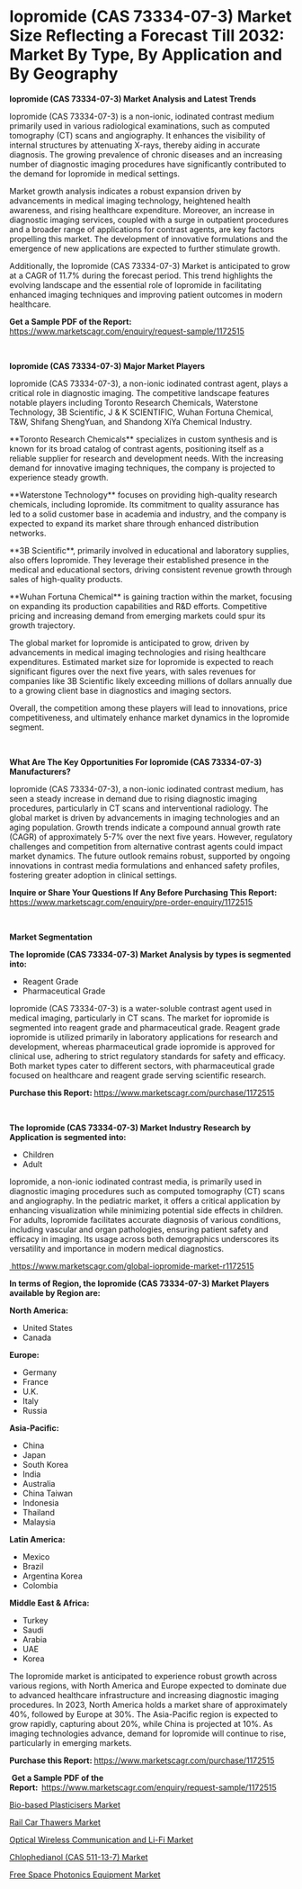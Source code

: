 <p><h1>Iopromide (CAS 73334-07-3) Market Size Reflecting a Forecast Till 2032: Market By Type, By Application and By Geography</h1></p><p><strong>Iopromide (CAS 73334-07-3) Market Analysis and Latest Trends</strong></p>
<p><p>Iopromide (CAS 73334-07-3) is a non-ionic, iodinated contrast medium primarily used in various radiological examinations, such as computed tomography (CT) scans and angiography. It enhances the visibility of internal structures by attenuating X-rays, thereby aiding in accurate diagnosis. The growing prevalence of chronic diseases and an increasing number of diagnostic imaging procedures have significantly contributed to the demand for Iopromide in medical settings.</p><p>Market growth analysis indicates a robust expansion driven by advancements in medical imaging technology, heightened health awareness, and rising healthcare expenditure. Moreover, an increase in diagnostic imaging services, coupled with a surge in outpatient procedures and a broader range of applications for contrast agents, are key factors propelling this market. The development of innovative formulations and the emergence of new applications are expected to further stimulate growth.</p><p>Additionally, the Iopromide (CAS 73334-07-3) Market is anticipated to grow at a CAGR of 11.7% during the forecast period. This trend highlights the evolving landscape and the essential role of Iopromide in facilitating enhanced imaging techniques and improving patient outcomes in modern healthcare.</p></p>
<p><strong>Get a Sample PDF of the Report:&nbsp;</strong> <a href="https://www.marketscagr.com/enquiry/request-sample/1172515?utm_campaign=1944&utm_medium=2&utm_source=Github&utm_content=ia&utm_term=02022025&utm_id=iopromide-cas-73334-07-3">https://www.marketscagr.com/enquiry/request-sample/1172515</a></p>
<p>&nbsp;</p>
<p><strong>Iopromide (CAS 73334-07-3) Major Market Players</strong></p>
<p><p>Iopromide (CAS 73334-07-3), a non-ionic iodinated contrast agent, plays a critical role in diagnostic imaging. The competitive landscape features notable players including Toronto Research Chemicals, Waterstone Technology, 3B Scientific, J & K SCIENTIFIC, Wuhan Fortuna Chemical, T&W, Shifang ShengYuan, and Shandong XiYa Chemical Industry.</p><p>**Toronto Research Chemicals** specializes in custom synthesis and is known for its broad catalog of contrast agents, positioning itself as a reliable supplier for research and development needs. With the increasing demand for innovative imaging techniques, the company is projected to experience steady growth.</p><p>**Waterstone Technology** focuses on providing high-quality research chemicals, including Iopromide. Its commitment to quality assurance has led to a solid customer base in academia and industry, and the company is expected to expand its market share through enhanced distribution networks.</p><p>**3B Scientific**, primarily involved in educational and laboratory supplies, also offers Iopromide. They leverage their established presence in the medical and educational sectors, driving consistent revenue growth through sales of high-quality products.</p><p>**Wuhan Fortuna Chemical** is gaining traction within the market, focusing on expanding its production capabilities and R&D efforts. Competitive pricing and increasing demand from emerging markets could spur its growth trajectory.</p><p>The global market for Iopromide is anticipated to grow, driven by advancements in medical imaging technologies and rising healthcare expenditures. Estimated market size for Iopromide is expected to reach significant figures over the next five years, with sales revenues for companies like 3B Scientific likely exceeding millions of dollars annually due to a growing client base in diagnostics and imaging sectors. </p><p>Overall, the competition among these players will lead to innovations, price competitiveness, and ultimately enhance market dynamics in the Iopromide segment.</p></p>
<p>&nbsp;</p>
<p><strong>What Are The Key Opportunities For Iopromide (CAS 73334-07-3) Manufacturers?</strong></p>
<p><p>Iopromide (CAS 73334-07-3), a non-ionic iodinated contrast medium, has seen a steady increase in demand due to rising diagnostic imaging procedures, particularly in CT scans and interventional radiology. The global market is driven by advancements in imaging technologies and an aging population. Growth trends indicate a compound annual growth rate (CAGR) of approximately 5-7% over the next five years. However, regulatory challenges and competition from alternative contrast agents could impact market dynamics. The future outlook remains robust, supported by ongoing innovations in contrast media formulations and enhanced safety profiles, fostering greater adoption in clinical settings.</p></p>
<p><strong>Inquire or Share Your Questions If Any Before Purchasing This Report:</strong> <a href="https://www.marketscagr.com/enquiry/pre-order-enquiry/1172515?utm_campaign=1944&utm_medium=2&utm_source=Github&utm_content=ia&utm_term=02022025&utm_id=iopromide-cas-73334-07-3">https://www.marketscagr.com/enquiry/pre-order-enquiry/1172515</a></p>
<p>&nbsp;</p>
<p><strong>Market Segmentation</strong></p>
<p><strong>The Iopromide (CAS 73334-07-3) Market Analysis by types is segmented into:</strong></p>
<p><ul><li>Reagent Grade</li><li>Pharmaceutical Grade</li></ul></p>
<p><p>Iopromide (CAS 73334-07-3) is a water-soluble contrast agent used in medical imaging, particularly in CT scans. The market for iopromide is segmented into reagent grade and pharmaceutical grade. Reagent grade iopromide is utilized primarily in laboratory applications for research and development, whereas pharmaceutical grade iopromide is approved for clinical use, adhering to strict regulatory standards for safety and efficacy. Both market types cater to different sectors, with pharmaceutical grade focused on healthcare and reagent grade serving scientific research.</p></p>
<p><strong>Purchase this Report:&nbsp;</strong><a href="https://www.marketscagr.com/purchase/1172515?utm_campaign=1944&utm_medium=2&utm_source=Github&utm_content=ia&utm_term=02022025&utm_id=iopromide-cas-73334-07-3">https://www.marketscagr.com/purchase/1172515</a></p>
<p>&nbsp;</p>
<p><strong>The Iopromide (CAS 73334-07-3) Market Industry Research by Application is segmented into:</strong></p>
<p><ul><li>Children</li><li>Adult</li></ul></p>
<p><p>Iopromide, a non-ionic iodinated contrast media, is primarily used in diagnostic imaging procedures such as computed tomography (CT) scans and angiography. In the pediatric market, it offers a critical application by enhancing visualization while minimizing potential side effects in children. For adults, Iopromide facilitates accurate diagnosis of various conditions, including vascular and organ pathologies, ensuring patient safety and efficacy in imaging. Its usage across both demographics underscores its versatility and importance in modern medical diagnostics.</p></p>
<p><a href="https://www.marketscagr.com/global-iopromide-market-r1172515?utm_campaign=1944&utm_medium=2&utm_source=Github&utm_content=ia&utm_term=02022025&utm_id=iopromide-cas-73334-07-3">&nbsp;https://www.marketscagr.com/global-iopromide-market-r1172515</a></p>
<p><strong>In terms of Region, the Iopromide (CAS 73334-07-3) Market Players available by Region are:</strong></p>
<p>
    <p> <strong> North America: </strong>
        <ul>
            <li>United States</li>
            <li>Canada</li>
        </ul>
        </p> 
    <p> <strong> Europe: </strong>
        <ul>
            <li>Germany</li>
            <li>France</li>
            <li>U.K.</li>
            <li>Italy</li>
            <li>Russia</li>
        </ul>
        </p> 
    <p> <strong> Asia-Pacific: </strong>
        <ul>
            <li>China</li>
            <li>Japan</li>
            <li>South Korea</li>
            <li>India</li>
            <li>Australia</li>
            <li>China Taiwan</li>
            <li>Indonesia</li>
            <li>Thailand</li>
            <li>Malaysia</li>
        </ul>
        </p> 
    <p> <strong> Latin America: </strong>
        <ul>
            <li>Mexico</li>
            <li>Brazil</li>
            <li>Argentina Korea</li>
            <li>Colombia</li>
        </ul>
        </p> 
    <p> <strong> Middle East & Africa: </strong>
        <ul>
            <li>Turkey</li>
            <li>Saudi</li>
            <li>Arabia</li>
            <li>UAE</li>
            <li>Korea</li>
        </ul>
    </p>
    </p>
<p><p>The Iopromide market is anticipated to experience robust growth across various regions, with North America and Europe expected to dominate due to advanced healthcare infrastructure and increasing diagnostic imaging procedures. In 2023, North America holds a market share of approximately 40%, followed by Europe at 30%. The Asia-Pacific region is expected to grow rapidly, capturing about 20%, while China is projected at 10%. As imaging technologies advance, demand for Iopromide will continue to rise, particularly in emerging markets.</p></p>
<p><strong>Purchase this Report: </strong><a href="https://www.marketscagr.com/purchase/1172515?utm_campaign=1944&utm_medium=2&utm_source=Github&utm_content=ia&utm_term=02022025&utm_id=iopromide-cas-73334-07-3">https://www.marketscagr.com/purchase/1172515</a></p>
<p>&nbsp;<strong>Get a Sample PDF of the Report:&nbsp;&nbsp;</strong><a href="https://www.marketscagr.com/enquiry/request-sample/1172515?utm_campaign=1944&utm_medium=2&utm_source=Github&utm_content=ia&utm_term=02022025&utm_id=iopromide-cas-73334-07-3">https://www.marketscagr.com/enquiry/request-sample/1172515</a></p>
<p><strong></strong></p>
<p><p><a href="https://www.linkedin.com/pulse/market-outlook-bio-based-plasticisers-industry-from-vcwfc?utm_campaign=1944&utm_medium=2&utm_source=Github&utm_content=ia&utm_term=02022025&utm_id=iopromide-cas-73334-07-3">Bio-based Plasticisers Market</a></p><p><a href="https://www.linkedin.com/pulse/international-rail-car-thawers-market-growing-extraordinary-sw9vf?utm_campaign=1944&utm_medium=2&utm_source=Github&utm_content=ia&utm_term=02022025&utm_id=iopromide-cas-73334-07-3">Rail Car Thawers Market</a></p><p><a href="https://www.linkedin.com/pulse/optical-wireless-communication-li-fi-market-metrics-like-size-j7e9c?utm_campaign=1944&utm_medium=2&utm_source=Github&utm_content=ia&utm_term=02022025&utm_id=iopromide-cas-73334-07-3">Optical Wireless Communication and Li-Fi Market</a></p><p><a href="https://github.com/MarciaRunte/Market-Research-Report-List-1/blob/main/chlophedianol-cas-511-13-7-market.md?utm_campaign=1944&utm_medium=2&utm_source=Github&utm_content=ia&utm_term=02022025&utm_id=iopromide-cas-73334-07-3">Chlophedianol (CAS 511-13-7) Market</a></p><p><a href="https://www.linkedin.com/pulse/future-assessment-forecast-global-free-space-photonics-equipment-arcoc?utm_campaign=1944&utm_medium=2&utm_source=Github&utm_content=ia&utm_term=02022025&utm_id=iopromide-cas-73334-07-3">Free Space Photonics Equipment Market</a></p></p>